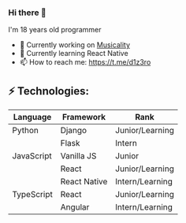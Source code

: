 ### Hi there 👋

I'm 18 years old programmer

- 🔭 Currently working on [Musicality](http://musicality.std-1578.ist.mospolytech.ru/)
- 🌱 Currently learning React Native
- 📫 How to reach me: https://t.me/d1z3ro
## ⚡ Technologies: 
|Language        |Framework                      |Rank                         |
|----------------|-------------------------------|-----------------------------|
|Python          |Django                         |Junior/Learning              |
|                |Flask                          |Intern                       |
|JavaScript      |Vanilla JS                     |Junior                       |
|                |React                          |Junior/Learning              |
|                |React Native                   |Intern/Learning              |
|TypeScript      |React                          |Junior/Learning              |
|                |Angular                        |Intern/Learning              |

